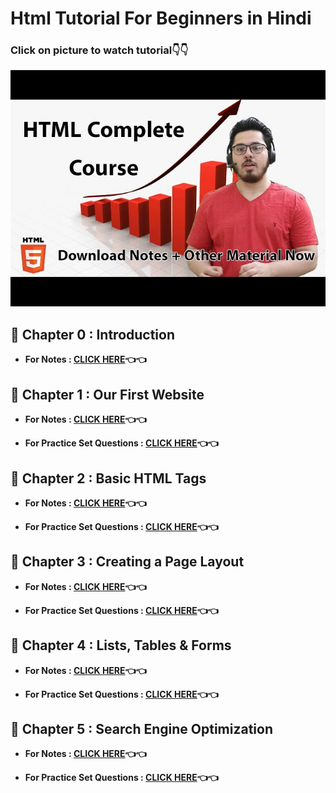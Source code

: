 # Html Tutorial For Beginners in Hindi 

### Click on picture to watch tutorial👇👇

[![HTML Tutorial by Code With Harry](https://github.com/kishanrajput23/Self-Learning/blob/main/Html/BsDoLVMnmZs-SD.jpg)](https://youtu.be/BsDoLVMnmZs "HTML Tutorial by Code With Harry")

## 🔸 Chapter 0 : Introduction

- **For Notes : [CLICK HERE](https://github.com/kishanrajput23/Self-Learning/blob/main/Html/Chapter%200/html_course_chapter_0.pdf)👈👈**


## 🔸 Chapter 1 : Our First Website

- **For Notes : [CLICK HERE](https://github.com/kishanrajput23/Self-Learning/blob/main/Html/Chapter%201/html_course_chapter1_.pdf)👈👈**

- **For Practice Set Questions : [CLICK HERE](https://github.com/kishanrajput23/Self-Learning/blob/main/Html/Chapter%201/html_course_chapter_1_practice_set.pdf)👈👈**


## 🔸 Chapter 2 : Basic HTML Tags

- **For Notes : [CLICK HERE](https://github.com/kishanrajput23/Self-Learning/blob/main/Html/Chapter%202/html_course_chapter_2.pdf)👈👈**


- **For Practice Set Questions : [CLICK HERE](https://github.com/kishanrajput23/Self-Learning/blob/main/Html/Chapter%202/html_course_chapter_2_practice.pdf)👈👈**


## 🔸 Chapter 3 : Creating a Page Layout

- **For Notes : [CLICK HERE](https://github.com/kishanrajput23/Self-Learning/blob/main/Html/Chapter%203/html_course_chapter_3.pdf)👈👈**


- **For Practice Set Questions : [CLICK HERE](https://github.com/kishanrajput23/Self-Learning/blob/main/Html/Chapter%203/html_course_chapter_practice.pdf)👈👈**


## 🔸 Chapter 4 : Lists, Tables & Forms

- **For Notes : [CLICK HERE](https://github.com/kishanrajput23/Self-Learning/blob/main/Html/Chapter%204/html_course_chapter_4.pdf)👈👈**

- **For Practice Set Questions : [CLICK HERE](https://github.com/kishanrajput23/Self-Learning/blob/main/Html/Chapter%204/html_course_chapter_4_practice.pdf)👈👈**


## 🔸 Chapter 5 : Search Engine Optimization

- **For Notes : [CLICK HERE]()👈👈**

- **For Practice Set Questions : [CLICK HERE]()👈👈**
